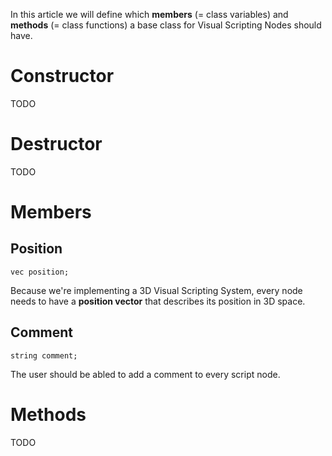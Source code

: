 In this article we will define which **members** (= class variables) and **methods** (= class functions) a base class for Visual Scripting Nodes should have.

# Constructor
TODO

# Destructor
TODO

# Members

## Position

```
vec position;
```

Because we're implementing a 3D Visual Scripting System, every node needs to have a **position vector** that describes its position in 3D space. 

## Comment

```
string comment;
```

The user should be abled to add a comment to every script node.

# Methods 
TODO
